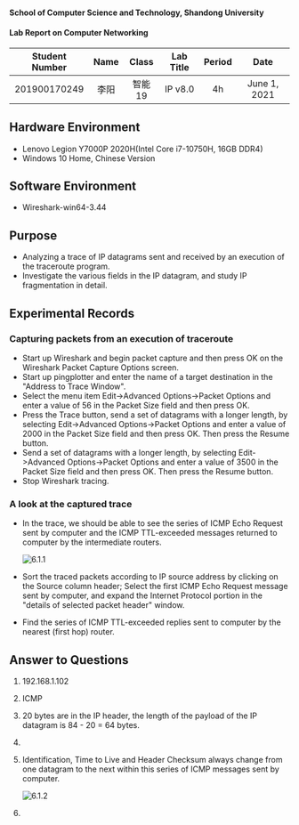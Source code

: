 #### School of Computer Science and Technology, Shandong University

#### Lab Report on Computer Networking

| Student Number | Name | Class  | Lab Title | Period |     Date     |
| :------------: | :--: | :----: | :-------: | :----: | :----------: |
|  201900170249  | 李阳 | 智能19 |  IP v8.0  |   4h   | June 1, 2021 |

## Hardware Environment

* Lenovo Legion Y7000P 2020H(Intel Core i7-10750H, 16GB DDR4)
* Windows 10 Home, Chinese Version

## Software Environment

* Wireshark-win64-3.44

## Purpose

* Analyzing a trace of IP datagrams sent and received by an execution of the traceroute program.
* Investigate the various fields in the IP datagram, and study IP fragmentation in detail.

## Experimental Records

### Capturing packets from an execution of traceroute

- Start up Wireshark and begin packet capture and then press OK on the Wireshark Packet Capture Options screen.
- Start up pingplotter and enter the name of a target destination in the "Address to Trace Window".
- Select the menu item Edit->Advanced Options->Packet Options and enter a value of 56 in the Packet Size field and then press OK.
- Press the Trace button, send a set of datagrams with a longer length, by selecting Edit->Advanced Options->Packet Options and enter a value of 2000 in the Packet Size field and then press OK. Then press the Resume button.
- Send a set of datagrams with a longer length, by selecting Edit->Advanced Options->Packet Options and enter a value of 3500 in the Packet Size field and then press OK. Then press the Resume button.
- Stop Wireshark tracing.

### A look at the captured trace

- In the trace, we should be able to see the series of ICMP Echo Request sent by computer and the ICMP TTL-exceeded messages returned to computer by the intermediate routers.

  ![6.1.1](D:\大二下\计网\computer-networking\image\6.1.1.jpg)

- Sort the traced packets according to IP source address by clicking on the Source column header; Select the first ICMP Echo Request message sent by computer, and expand the Internet Protocol portion in the "details of selected packet header" window.

- Find the series of ICMP TTL-exceeded replies sent to computer by the nearest (first hop) router.

## Answer to Questions

1. 192.168.1.102

2. ICMP

3. 20 bytes are in the IP header, the length of the payload of the IP datagram is 84 - 20 = 64 bytes.

4. 

5. Identification, Time to Live and Header Checksum always change from one datagram to the next within this series of ICMP messages sent by computer.

   ![6.1.2](D:\大二下\计网\computer-networking\image\6.1.2.jpg)

6. 
